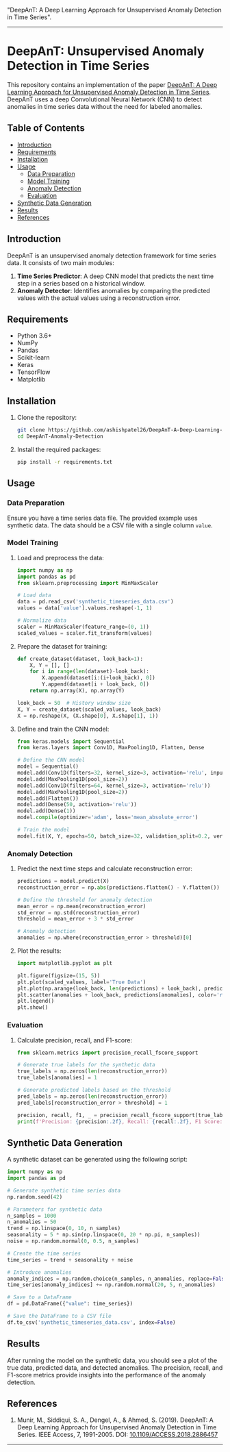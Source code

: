 "DeepAnT: A Deep Learning Approach for Unsupervised Anomaly Detection in Time Series".

---

# DeepAnT: Unsupervised Anomaly Detection in Time Series

This repository contains an implementation of the paper [DeepAnT: A Deep Learning Approach for Unsupervised Anomaly Detection in Time Series](https://ieeexplore.ieee.org/document/8581424). DeepAnT uses a deep Convolutional Neural Network (CNN) to detect anomalies in time series data without the need for labeled anomalies.

## Table of Contents

- [Introduction](#introduction)
- [Requirements](#requirements)
- [Installation](#installation)
- [Usage](#usage)
  - [Data Preparation](#data-preparation)
  - [Model Training](#model-training)
  - [Anomaly Detection](#anomaly-detection)
  - [Evaluation](#evaluation)
- [Synthetic Data Generation](#synthetic-data-generation)
- [Results](#results)
- [References](#references)

## Introduction

DeepAnT is an unsupervised anomaly detection framework for time series data. It consists of two main modules:
1. **Time Series Predictor**: A deep CNN model that predicts the next time step in a series based on a historical window.
2. **Anomaly Detector**: Identifies anomalies by comparing the predicted values with the actual values using a reconstruction error.

## Requirements

- Python 3.6+
- NumPy
- Pandas
- Scikit-learn
- Keras
- TensorFlow
- Matplotlib

## Installation

1. Clone the repository:
    ```bash
    git clone https://github.com/ashishpatel26/DeepAnT-A-Deep-Learning-Approach-for-Unsupervised-Anomaly-Detection-in-Time-Series.git
    cd DeepAnT-Anomaly-Detection
    ```

2. Install the required packages:
    ```bash
    pip install -r requirements.txt
    ```

## Usage

### Data Preparation

Ensure you have a time series data file. The provided example uses synthetic data. The data should be a CSV file with a single column `value`.

### Model Training

1. Load and preprocess the data:
    ```python
    import numpy as np
    import pandas as pd
    from sklearn.preprocessing import MinMaxScaler

    # Load data
    data = pd.read_csv('synthetic_timeseries_data.csv')
    values = data['value'].values.reshape(-1, 1)

    # Normalize data
    scaler = MinMaxScaler(feature_range=(0, 1))
    scaled_values = scaler.fit_transform(values)
    ```

2. Prepare the dataset for training:
    ```python
    def create_dataset(dataset, look_back=1):
        X, Y = [], []
        for i in range(len(dataset)-look_back):
            X.append(dataset[i:(i+look_back), 0])
            Y.append(dataset[i + look_back, 0])
        return np.array(X), np.array(Y)

    look_back = 50  # History window size
    X, Y = create_dataset(scaled_values, look_back)
    X = np.reshape(X, (X.shape[0], X.shape[1], 1))
    ```

3. Define and train the CNN model:
    ```python
    from keras.models import Sequential
    from keras.layers import Conv1D, MaxPooling1D, Flatten, Dense

    # Define the CNN model
    model = Sequential()
    model.add(Conv1D(filters=32, kernel_size=3, activation='relu', input_shape=(look_back, 1)))
    model.add(MaxPooling1D(pool_size=2))
    model.add(Conv1D(filters=64, kernel_size=3, activation='relu'))
    model.add(MaxPooling1D(pool_size=2))
    model.add(Flatten())
    model.add(Dense(50, activation='relu'))
    model.add(Dense(1))
    model.compile(optimizer='adam', loss='mean_absolute_error')

    # Train the model
    model.fit(X, Y, epochs=50, batch_size=32, validation_split=0.2, verbose=2)
    ```

### Anomaly Detection

1. Predict the next time steps and calculate reconstruction error:
    ```python
    predictions = model.predict(X)
    reconstruction_error = np.abs(predictions.flatten() - Y.flatten())

    # Define the threshold for anomaly detection
    mean_error = np.mean(reconstruction_error)
    std_error = np.std(reconstruction_error)
    threshold = mean_error + 3 * std_error

    # Anomaly detection
    anomalies = np.where(reconstruction_error > threshold)[0]
    ```

2. Plot the results:
    ```python
    import matplotlib.pyplot as plt

    plt.figure(figsize=(15, 5))
    plt.plot(scaled_values, label='True Data')
    plt.plot(np.arange(look_back, len(predictions) + look_back), predictions, label='Predicted Data')
    plt.scatter(anomalies + look_back, predictions[anomalies], color='red', label='Anomalies')
    plt.legend()
    plt.show()
    ```

### Evaluation

1. Calculate precision, recall, and F1-score:
    ```python
    from sklearn.metrics import precision_recall_fscore_support

    # Generate true labels for the synthetic data
    true_labels = np.zeros(len(reconstruction_error))
    true_labels[anomalies] = 1

    # Generate predicted labels based on the threshold
    pred_labels = np.zeros(len(reconstruction_error))
    pred_labels[reconstruction_error > threshold] = 1

    precision, recall, f1, _ = precision_recall_fscore_support(true_labels, pred_labels, average='binary')
    print(f'Precision: {precision:.2f}, Recall: {recall:.2f}, F1 Score: {f1:.2f}')
    ```

## Synthetic Data Generation

A synthetic dataset can be generated using the following script:

```python
import numpy as np
import pandas as pd

# Generate synthetic time series data
np.random.seed(42)

# Parameters for synthetic data
n_samples = 1000
n_anomalies = 50
trend = np.linspace(0, 10, n_samples)
seasonality = 5 * np.sin(np.linspace(0, 20 * np.pi, n_samples))
noise = np.random.normal(0, 0.5, n_samples)

# Create the time series
time_series = trend + seasonality + noise

# Introduce anomalies
anomaly_indices = np.random.choice(n_samples, n_anomalies, replace=False)
time_series[anomaly_indices] += np.random.normal(20, 5, n_anomalies)

# Save to a DataFrame
df = pd.DataFrame({"value": time_series})

# Save the DataFrame to a CSV file
df.to_csv('synthetic_timeseries_data.csv', index=False)
```

## Results

After running the model on the synthetic data, you should see a plot of the true data, predicted data, and detected anomalies. The precision, recall, and F1-score metrics provide insights into the performance of the anomaly detection.

## References

1. Munir, M., Siddiqui, S. A., Dengel, A., & Ahmed, S. (2019). DeepAnT: A Deep Learning Approach for Unsupervised Anomaly Detection in Time Series. IEEE Access, 7, 1991-2005. DOI: [10.1109/ACCESS.2018.2886457](https://ieeexplore.ieee.org/document/8581424)

---
